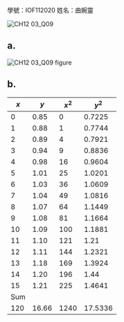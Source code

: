 學號：IOF112020  姓名：曲婉靈

![CH12 03_Q09](https://github.com/user-attachments/assets/b4fcb4b7-53d0-45e4-9c31-cb338913465d)

## a.

![CH12 03_Q09 figure](https://github.com/user-attachments/assets/8e88b924-a40d-4d31-842a-34a061f40882)

## b.

| $x$  | $y$    | $x^2$  | $y^2$    |
|----|------|------|--------|
| 0  | 0.85 | 0    | 0.7225 |
| 1  | 0.88 | 1    | 0.7744 |
| 2  | 0.89 | 4    | 0.7921 |
| 3  | 0.94 | 9    | 0.8836 |
| 4  | 0.98 | 16   | 0.9604 |
| 5  | 1.01 | 25   | 1.0201 |
| 6  | 1.03 | 36   | 1.0609 |
| 7  | 1.04 | 49   | 1.0816 |
| 8  | 1.07 | 64   | 1.1449 |
| 9  | 1.08 | 81   | 1.1664 |
| 10 | 1.09 | 100  | 1.1881 |
| 11 | 1.10 | 121  | 1.21   |
| 12 | 1.11 | 144  | 1.2321 |
| 13 | 1.18 | 169  | 1.3924 |
| 14 | 1.20 | 196  | 1.44   |
| 15 | 1.21 | 225  | 1.4641 |
|Sum|
| 120  | 16.66 | 1240    | 17.5336 |

